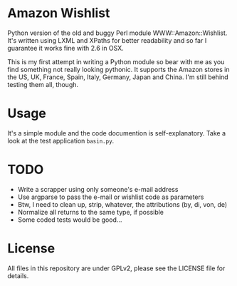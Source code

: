 Amazon Wishlist
===============

Python version of the old and buggy Perl module WWW::Amazon::Wishlist. It's written using LXML and XPaths for better readability and so far I guarantee it works fine with 2.6 in OSX.

This is my first attempt in writing a Python module so bear with me as you find something not really looking pythonic. It supports the Amazon stores in the US, UK, France, Spain, Italy, Germany, Japan and China. I'm still behind testing them all, though.

Usage
=====

It's a simple module and the code documention is self-explanatory. Take a look at the test application `basin.py`.

TODO
====

* Write a scrapper using only someone's e-mail address
* Use argparse to pass the e-mail or wishlist code as parameters
* Btw, I need to clean up, strip, whatever, the attributions (by, di, von, de)
* Normalize all returns to the same type, if possible
* Some coded tests would be good...

License
=======

All files in this repository are under GPLv2, please see the LICENSE file for details.
